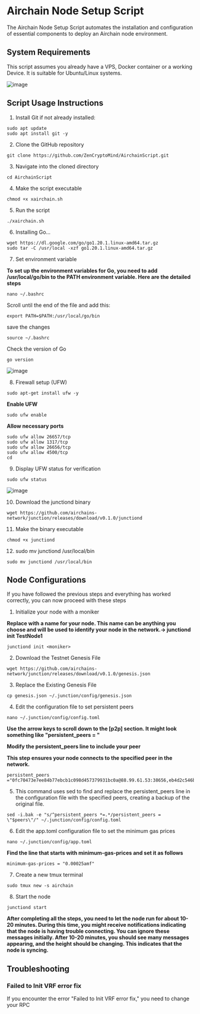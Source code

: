 # Airchain Node Setup Script
The Airchain Node Setup Script automates the installation and configuration of essential components to deploy an Airchain node environment.

## System Requirements

This script assumes you already have a VPS, Docker container or a working Device. It is suitable for Ubuntu/Linux systems.

![image](https://github.com/ZenCryptoMind/AirchainScript/assets/173910157/ce142925-2db7-4521-988b-29e3eb4342f0)


## Script Usage Instructions

1. Install Git if not already installed:
```
sudo apt update
sudo apt install git -y
```

2. Clone the GitHub repository
```
git clone https://github.com/ZenCryptoMind/AirchainScript.git
```

3. Navigate into the cloned directory
```
cd AirchainScript
```

4. Make the script executable
```
chmod +x xairchain.sh
```

5. Run the script
```
./xairchain.sh
```

6.  Installing Go...
```
wget https://dl.google.com/go/go1.20.1.linux-amd64.tar.gz
sudo tar -C /usr/local -xzf go1.20.1.linux-amd64.tar.gz
```
7. Set environment variable 

**To set up the environment variables for Go, you need to add /usr/local/go/bin to the PATH environment variable. Here are the detailed steps**
```
nano ~/.bashrc
```

Scroll until the end of the file and add this:

```
export PATH=$PATH:/usr/local/go/bin
```

save the changes
```
source ~/.bashrc
```

Check the version of Go
```
go version
```
![image](https://github.com/ZenCryptoMind/AirchainScript/assets/173910157/a3aea73d-e67c-4362-87f8-fc5526293bc0)

8. Firewall setup (UFW)
```
sudo apt-get install ufw -y
```

**Enable UFW**
```
sudo ufw enable
```

**Allow necessary ports**
```
sudo ufw allow 26657/tcp
sudo ufw allow 1317/tcp
sudo ufw allow 26656/tcp
sudo ufw allow 4500/tcp
cd
```

9. Display UFW status for verification
```
sudo ufw status 
```
![image](https://github.com/ZenCryptoMind/AirchainScript/assets/173910157/25704ce3-42bf-4e68-b316-019b033c71f5)


10. Download the junctiond binary
```
wget https://github.com/airchains-network/junction/releases/download/v0.1.0/junctiond
```

11. Make the binary executable
```
chmod +x junctiond
```

12. sudo mv junctiond /usr/local/bin
```
sudo mv junctiond /usr/local/bin
```

## Node Configurations

If you have followed the previous steps and everything has worked correctly, you can now proceed with these steps

1. Initialize your node with a moniker

**Replace <moniker> with a name for your node. This name can be anything you choose and will be used to identify your node in the network.-> junctiond init TestNode1**
```
junctiond init <moniker>
```

2.  Download the Testnet Genesis File
```
wget https://github.com/airchains-network/junction/releases/download/v0.1.0/genesis.json
```

3.  Replace the Existing Genesis File
```
cp genesis.json ~/.junction/config/genesis.json
```
 
4. Edit the configuration file to set persistent peers
```
nano ~/.junction/config/config.toml
```
**Use the arrow keys to scroll down to the [p2p] section. It might look something like "persistent_peers = "**

**Modify the persistent_peers line to include your peer**

**This step ensures your node connects to the specified peer in the network.**
```
persistent_peers ="0fc70473e7ee84b77ebcb1c098d457379931bc0a@88.99.61.53:38656,eb4d2c546be8d2dc62d41ff5e98ef4ee96d2ff29@46.250.233.5:26656,086d19f4d7542666c8b0cac703f78d4a8d4ec528@135.148.232.105:26656,e09fa8cc6b06b99d07560b6c33443023e6a3b9c6@65.21.131.187:26656,0305205b9c2c76557381ed71ac23244558a51099@162.55.65.162:26656,7d6694fb464a9c9761992f695e6ba1d334403986@164.90.228.66:26656,b2e9bebc16bc35e16573269beba67ffea5932e13@95.111.239.250:26656,23152e91e3bd642bef6508c8d6bd1dbedccf9e56@95.111.237.24:26656,c1e9d12d80ec74b8ddbabdec9e0dad71337ba43f@135.181.82.176:26656,3b429f2c994fa76f9443e517fd8b72dcf60e6590@37.27.11.132:26656,84b6ccf69680c9459b3b78ca4ba80313fa9b315a@159.69.208.30:26656"
```

5. This command uses sed to find and replace the persistent_peers line in the configuration file with the specified peers, creating a backup of the original file.
```
sed -i.bak -e "s/^persistent_peers *=.*/persistent_peers = \"$peers\"/" ~/.junction/config/config.toml
```

6. Edit the app.toml configuration file to set the minimum gas prices
```
nano ~/.junction/config/app.toml
```
**Find the line that starts with minimum-gas-prices and set it as follows**
```
minimum-gas-prices = "0.00025amf"
```

7. Create a new tmux terminal
```
sudo tmux new -s airchain
```

8. Start the node
```
junctiond start
```


**After completing all the steps, you need to let the node run for about 10-20 minutes. During this time, you might receive notifications indicating that the node is having trouble connecting. You can ignore these messages initially. After 10-20 minutes, you should see many messages appearing, and the height should be changing. This indicates that the node is syncing.**

## Troubleshooting

### Failed to Init VRF error fix

If you encounter the error "Failed to Init VRF error fix," you need to change your RPC
